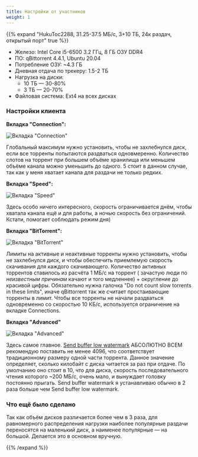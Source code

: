 ```yaml
---
title: Настройки от участников
weight: 1
---
```

{{% expand "HukuToc2288, 31.25-37.5 МБ/c, 3+10 ТБ, 24к раздач, открытый порт" true %}}

* Железо: Intel Core i5-6500 3.2 ГГц, 8 ГБ ОЗУ DDR4
* ПО: qBittorrent 4.4.1, Ubuntu 20.04
* Потребление ОЗУ: ~4.3 ГБ
* Дневная отдача по трекеру: 1.5-2 ТБ
* Нагрузка на диски:
    * 10 ТБ — 30-80%
    * 3 ТБ — 20-70%
* Файловая система: Ext4 на всех дисках

### Настройки клиента

**Вкладка "Connection":**

![Вкладка "Connection"](/images/client-configs/hukutoc2288/connections.png)

Глобальный максимум нужно установить, чтобы не захлебнулся диск, если все торренты попытаются раздваться одновмеренно.
Количество слотов на торрент при большем объёме хранилища или меньшем объёме канала можно уменьшить до одного. 5 стоит в
данном случае, так как у меня хватает канала для раздачи не только редких.

**Вкладка "Speed":**

![Вкладка "Speed"](/images/client-configs/hukutoc2288/speed.png)

Здесь особо ничего интересного, скорость ограничивается днём, чтобы хватала канала ещё и для работы, а ночью скорость
без ограничений. Кстати, помогает соблюдать режим дня)

**Вкладка "BitTorrent":**

![Вкладка "BitTorrent"](/images/client-configs/hukutoc2288/bittorrent.png)

Лимиты на активные и неактивные торренты нужно установить, чтобы не захлебнулся диск, и чтобы обеспечить приемлемую
скорость скачивания для каждого скачивающего. Количество активных торрентов ставилось из расчёта 1 МБ/с на торрент (
зачастую люди по _неизвестным причинам_ качают и того медленнее) + округление до красивой цифры. Обязательно нужна
галочка "Do not count slow torrents in these limits", иначе qBittorrent так же считает простаивающие торренты в лимит.
Чтобы все торренты не начали раздваться одновременно со скоростью 10 КБ/с, используется ограничение на вкладке
Connections.

**Вкладка "Advanced"**

![Вкладка "Advanced"](/images/client-configs/hukutoc2288/advanced.png)

Здесь самое
главное. [Send buffer low watermark](https://www.libtorrent.org/reference-Settings.html#send_buffer_watermark) АБСОЛЮТНО
ВСЕМ рекомендую поставить не менее 4096, что соответствует традиционному размеру одной части торрента. Данное значение
определяет, сколько килобайт с диска читается за раз при отдаче. По умолчанию оно стоит в 10, что для диска, скорость
последовательного чтения которого ~200 МБ/с, очень мало, и вынуждает головку постоянно прыгать. Send buffer watermark я
устанавливаю обычно в 2 раза больше чем Send buffer low watermark.

### Что ещё было сделано

Так как объём дисков различается более чем в 3 раза, для равномерного распределения нагрузки наиболее популярные раздачи
переносятся на маленький диск, а наименее популярные — на большой. Делается это в основном вручную.

{{% /expand %}}